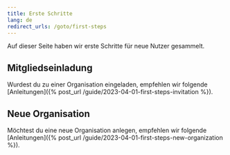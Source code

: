 ```yaml
---
title: Erste Schritte
lang: de
redirect_urls: /goto/first-steps
---
```


Auf dieser Seite haben wir erste Schritte für neue Nutzer gesammelt.

## Mitgliedseinladung

Wurdest du zu einer Organisation eingeladen, empfehlen wir folgende [Anleitungen]({% post_url /guide/2023-04-01-first-steps-invitation %}).

## Neue Organisation

Möchtest du eine neue Organisation anlegen, empfehlen wir folgende [Anleitungen]({% post_url /guide/2023-04-01-first-steps-new-organization %}).
